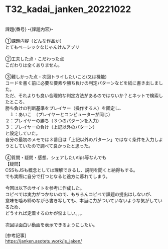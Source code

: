 # T32_kadai_janken_20221022
<br>
課題{番号} -{課題内容}-
<br>
<br>
①課題内容（どんな作品か）<br>
とてもベーシックなじゃんけんアプリ
<br>
<br>
②工夫した点・こだわった点<br>
こだわりは全くありません。
<br>
<br>
③難しかった点・次回トライしたいこと(又は機能)<br>
コードを書く前に必要な要素や勝ち負けの判定パターンなどを紙に書き出しました。<br>
ただ、それよりも良い合理的な判定方法があるのではないか？とネットで検索したところ、<br>
勝ち負けの判断基準をプレイヤー（操作する人）を固定し、<br>
　１：あいこ　（プレイヤーとコンピューターが同じ）<br>
 ２：プレイヤーの勝ち（３つのパターンを入力）<br>
 ３：プレイヤーの負け（上記以外のパターン）<br>
 と設定していた。<br>
 自分の最初のメモでは３番目は「上記以外のパターン」ではなく条件を入力しようとしていたので調べて良かったと思った。<br>
<br>
④質問・疑問・感想、シェアしたいtips等なんでも<br>
【疑問】<br>
CSSもJSも概念としては理解できるし、説明を聞くと納得もする。<br>
でも実際に自分で打つとなると途方に暮れてしまう。<br>
<br>
今回は以下のサイトを参考に作成した。<br>
コピペでは実力がつかないので、もちろんコピペで課題の提出はしないが、<br>
意味を噛み締めながら書き写しても、本当に力がついていないような気がしているため、<br>
どうすれば定着するのかが悩ましい。。。<br>
<br>
次回は面白い動画を表示できるようにしたい。
<br>

[参考記事]<br>
https://janken.asotetu.work/js_jaken/
